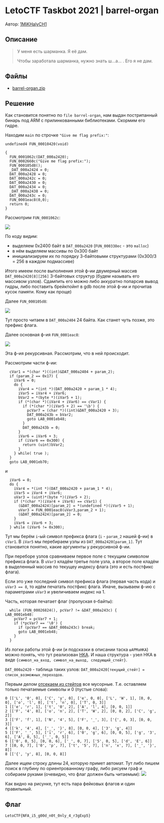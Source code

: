 # LetoCTF Taskbot 2021 | barrel-organ

Автор: [1MiKHalyCH1](https://github.com/1MiKHalyCH1)

## Описание

> У меня есть шарманка. Я её дам.
>
> Чтобы заработала шарманка, нужно знать ш...а... . Его я не дам.

## Файлы

- [barrel-organ.zip](static/barrel-organ.zip)

## Решение 

Как становится понятно по `file barrel-organ`, нам выдан пострипанный бинарь под ARM с прилинкованными библиотеками. Скормим его гидре.

Находим `main` по строчке `"Give me flag prefix:"`:
```
undefined4 FUN_00010420(void)

{
  FUN_0001062c(DAT_000a2420);
  FUN_0002660c("Give me flag prefix:");
  FUN_000105d8();
  _DAT_000a2424 = 0;
  DAT_000a2428 = 0;
  DAT_000a242c = 0;
  DAT_000a2430 = 0;
  DAT_000a2434 = 0;
  _DAT_000a2438 = 0;
  DAT_000a243c = 0;
  FUN_0001eac8(0,0);
  return 0;
}
```

Рассмотрим `FUN_0001062c`:

![](./img/init_data.png)

По коду видим:
- выделяем 0x2400 байт в `DAT_000a2420` (`FUN_000338ec` - это `malloc`)
- в нём выделяем массивы по 0x300 байт
- инициализируем их по порядку 3-байтовыми структурами (0x300/3 = 256 в каждом подмассиве)

Итого имеем после выполнения этой ф-ии двумерный массив `DAT_000a2420[8][256]` 3-байтовых структур (будем называть его массивом узлов). Сдампить его можно либо аккуратно попарсив вывод гидры, либо поставить брейкпойнт в gdb после этой ф-ии и прочитав кусок памяти. Кому как проще)

Далее `FUN_000105d8`:

![](./img/read_flag_prefix.png)

Тут просто читаем в `DAT_000a2404` 24 байта. Как станет чуть позже, это префикс флага.

Далее основная ф-ия `FUN_0001eac8`:

![](./img/build_states.png)

Эта ф-ия рекурсивная. Рассмотрим, что в ней происходит.

Рассмотрим части ф-ии:
```
  cVar1 = *(char *)((int)&DAT_000a2404 + param_2);
  if (param_2 == 0x17) {
    iVar6 = 0;
    do {
      iVar4 = *(int *)(DAT_000a2420 + param_1 * 4);
      iVar5 = iVar4 + iVar6;
      bVar2 = *(byte *)(iVar5 + 1);
      if (*(char *)(iVar4 + iVar6) == cVar1) {
        if (*(char *)(iVar5 + 2) == '\b') {
          pcVar7 = (char *)((int)&DAT_000a2420 + 3);
          DAT_000a243b = bVar2;
          goto LAB_0001eb48;
        }
        DAT_000a243b = 0;
      }
      iVar6 = iVar6 + 3;
      if (iVar6 == 0x300) {
        return (uint)bVar2;
      }
    } while( true );
  }
  goto LAB_0001eb70;
```

и

```
  iVar6 = 0;
  do {
    iVar4 = *(int *)(DAT_000a2420 + param_1 * 4);
    iVar5 = iVar4 + iVar6;
    uVar3 = (uint)*(byte *)(iVar5 + 2);
    if (*(char *)(iVar4 + iVar6) == cVar1) {
      (&DAT_000a2424)[param_2] = *(undefined *)(iVar5 + 1);
      uVar3 = FUN_0001eac8(uVar3,param_2 + 1);
      (&DAT_000a2424)[param_2] = 0;
    }
    iVar6 = iVar6 + 3;
  } while (iVar6 != 0x300);
```

Тут мы берём `i`-ый символ префикса флага (`i` - `param_2` нашей ф-ии) в `cVar1`. В `iVar5` мы перебираем узлы из `DAT_000a2420[param_1]`. Тут становится понятно, какие аргументы у рекурсивной ф-ии.

При переборе узлов сравниваем первое поле с текущим символом префикса флага. В `uVar3` кладём третье поле узла, а второе поле кладём в выделенный массив по текущеу индексу флага (это и есть постфикс флага).

Если это уже последний символ префикса флага (первая часть кода) и `uVar3 == 8`, то идём печатать постфикс флага. Иначе, вызываем ф-ию с параметрами `uVar3` и увеличиваем индекс на 1.

Часть, которая печатает флаг (пропуская `0`-байты):

```
  while (FUN_00026824(), pcVar7 != &DAT_000a243c) {
LAB_0001eb48:
    pcVar7 = pcVar7 + 1;
    if (*pcVar7 == '\0') {
      if (pcVar7 == &DAT_000a243c) break;
      goto LAB_0001eb48;
    }
  }
```

Из логки работы этой ф-ии (и подсказки в описании таска `шАРМаНКА`) можно понять, что тут реализован [НКА](https://ru.wikipedia.org/wiki/Недетерминированный_конечный_автомат). И наша структура - узел НКА в виде `{символ_на_вход, символ_на_выход, следующий_стейт}`. 

`DAT_000a2420` - таблица таких узлов: `DAT_000a2420[текущий_стейт] = список_возможных_переходов`.

Первым делом [отсекаем из стейтов](filter_states.py) все мусорные. Т.е. оставляем только печатаемые символы и 0 (пустые слова):
```
0 [['L', '0', 0], ['C', 'y', 0], ['e', 0, 0], ['L', 'W', 1], [0, 0, 0], ['o', 'l', 0], ['t', 'n', 0], ['T', 0, 3]]
1 [['e', 'r', 1], ['t', '0', 2], ['A', 'l', 4], [0, 0, 1]]
2 [['F', '4', 8], ['o', 'n', 2], ['T', 'W', 2], [0, 0, 2], ['C', 'g', 2]]
3 [['F', 'f', 1], ['N', '4', 5], ['F', '_', 3], ['{', 0, 3], [0, 0, 3]]
4 [['k', '4', 4], ['_', '}', 8], [0, 0, 4], ['3', 'g', 4]]
5 [['F', '_', 5], ['i', 'r', 6], ['0', 'g', 6], [0, 0, 5], ['g', '3', 6], ['A', 0, 5], ['_', 0, 5]]
6 [['0', 0, 5], [0, 0, 6], ['_', 0, 7], ['5', 0, 5], ['d', 'E', 6]]
7 [[0, 0, 7], ['0', 'p', 7], ['t', '5', 7], ['n', 'x', 7], ['_', '}', 8]]
8 [['{', 'y', 8], [0, 0, 8]]
```

Далее ищем строку длины 24, которую примет автомат. Тут либо пишем поиск в глубину по ориентрованному графу, либо рисуем граф и собираем руками (очевидно, что флаг должен быть читаемым):
![](./img/NFA.jpg)

Как видно на рисунке, тут есть пара фейковых флагов и один правильный.

## Флаг

```
LetoCTF{NFA_i5_g00d_n0t_0nly_4_r3gExp5}
```
